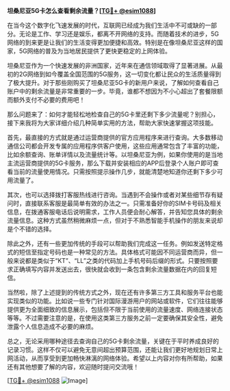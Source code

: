 **坦桑尼亚5G卡怎么查看剩余流量？[[TG💪+ @esim1088](https://t.me/s/esim1088)]**

在当今这个数字化飞速发展的时代，互联网已经成为我们生活中不可或缺的一部分。无论是工作、学习还是娱乐，都离不开网络的支持。而随着技术的进步，5G网络的到来更是让我们的生活变得更加便捷和高效。特别是在像坦桑尼亚这样的国家，5G网络的普及为当地居民提供了更快更稳定的上网体验。

坦桑尼亚作为一个快速发展的非洲国家，近年来在通信领域取得了显著进展。从最初的2G网络到如今覆盖全国范围的5G服务，这一切变化都让民众的生活质量得到了极大提升。对于那些刚购买了坦桑尼亚5G卡的新用户来说，了解如何查看自己账户中的剩余流量是非常重要的一步。毕竟，谁都不想因为不小心超出了套餐限额而额外支付不必要的费用吧！

那么问题来了：如何才能轻松地检查自己的5G卡里还剩下多少流量呢？别担心，接下来我将为大家详细介绍几种简单实用的方法，帮助大家快速掌握这项技能。

首先，最直接的方式就是通过运营商提供的官方应用程序来进行查询。大多数移动通信公司都会开发专属的应用程序供客户使用，这些应用通常包含了丰富的功能，比如余额查询、账单详情以及流量统计等。以坦桑尼亚为例，如果你使用的是当地主流运营商提供的5G卡服务，那么下载并安装相应的APP后登录个人账户即可查看当前的流量使用情况。只需按照提示操作几步，就能清楚地知道你还剩下多少可用流量了。

其次，也可以选择拨打客服热线进行咨询。当遇到不会操作或者对某些细节存有疑问时，直接联系客服是最简单有效的办法之一。只需准备好你的SIM卡号码及相关信息，在拨通客服电话后说明需求，工作人员便会耐心解答，并告知您具体的剩余流量信息。这种方式虽然稍微麻烦一点，但对于不熟悉智能手机操作的朋友来说却是个不错的选择。

除此之外，还有一些更加传统的手段可以帮助我们完成这一任务。例如发送特定格式的短信至指定号码也是一种常见的方法。具体格式可能因不同运营商而异，但一般来说都是类似于“KT”、“LL”之类的代码加上手机号码后缀的形式。只要按照要求正确填写内容并发送出去，很快就会收到一条包含剩余流量数据在内的回复短信。

当然啦，除了上述提到的传统方式之外，现在还有许多第三方工具和服务平台也能实现类似的功能。比如说一些专门针对国际漫游用户的网站或软件，它们往往能够提供更为全面细致的信息展示，包括但不限于当前使用的流量速度、网络连接状态等等。不过需要注意的是，在使用这类第三方服务之前一定要确保其安全性，避免泄露个人信息造成不必要的麻烦。

总之，无论采用哪种途径去查询自己的5G卡剩余流量，关键在于平时养成良好的记录习惯。这样不仅可以避免无意间超出预算范围，还能让我们更好地规划日常上网活动，从而享受到更加畅快淋漓的网络体验。希望以上内容对你有所帮助，如果还有其他想要了解的内容，欢迎随时提问交流哦！

[[TG💪+ @esim1088](https://t.me/s/esim1088) ![Image](https://i.postimg.cc/4NQfJmqS/Snipaste-2025-05-13-00-14-12.png)]